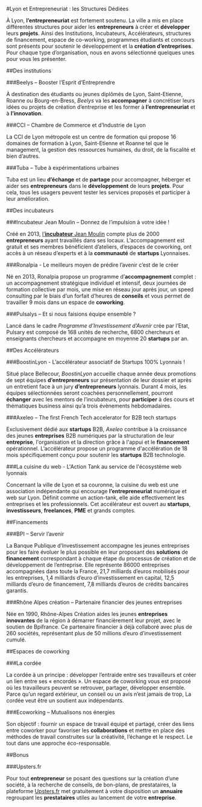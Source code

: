 #Lyon et Entrepreneuriat : les Structures Dédiées

À Lyon, **l’entrepreneuriat** est fortement soutenu. La ville a mis en
place différentes structures pour aider les **entrepreneurs** à créer et
**développer** leurs **projets**. Ainsi des Institutions, Incubateurs,
Accélérateurs, structures de financement, espace de co-working,
programmes étudiants et concours sont présents pour soutenir le
développement et la **création d’entreprises**. Pour chaque type
d’organisation, nous en avons sélectionné quelques unes pour vous les
présenter.

##Des institutions

###Beelys – Booster l’Esprit d’Entreprendre

À destination des étudiants ou jeunes diplômés de Lyon, Saint-Etienne,
Roanne ou Bourg-en-Bress, *Beelys* va les **accompagner** à concrétiser
leurs idées ou projets de création d’entreprise et les former à
**l’entrepreneuriat** et à **l’innovation**.

###CCI – Chambre de Commerce et d’Industrie de Lyon 

La CCI de Lyon métropole est un centre de formation qui propose 16
domaines de formation à Lyon, Saint-Etienne et Roanne tel que le
management, la gestion des ressources humaines, du droit, de la
fiscalité et bien d’autres.

###Tuba – Tube à expérimentations urbaines

Tuba est un lieu **d’échange** et de **partage** pour accompagner,
héberger et aider ses **entrepreneurs** dans le **développement** de
leurs **projets**. Pour cela, tous les usagers peuvent tester les
services proposés et participer à leur amélioration.

##Des incubateurs

###Incubateur Jean Moulin – Donnez de l’impulsion à votre idée !

Créé en 2013, [l’**incubateur** Jean
Moulin](http://upsters.fr/service/universite-jean-moulin-lyon-3/) compte
plus de 2000 **entrepreneurs** ayant travaillés dans ses locaux.
L’accompagnement est gratuit et ses membres bénéficient d’ateliers,
d’espaces de coworking, ont accès à un réseau d’experts et à la
**communauté** de **startups** Lyonnaises.

###Ronalpia - Le meilleurs moyen de prédire l’avenir c’est de le créer

Né en 2013, Ronalpia propose un programme d’**accompagnement** complet :
un accompagnement stratégique individuel et intensif, deux journées de
formation collective par mois, une mise en réseau jour après jour, un
speed consulting par le biais d’un forfait d’heures de **conseils** et
vous permet de travailler 9 mois dans un espace de **coworking**.

###Pulsalys – Et si nous faisions équipe ensemble ? 

Lancé dans le cadre *Programme d’Investissement d’Avenir* crée par
l’Etat, Pulsary est composé de 168 unités de recherche, 6800 chercheurs
et enseignants chercheurs et accompagne en moyenne 20 **startups** par
an.

##Des Accélérateurs

###BoostinLyon - L’accélérateur associatif de Startups 100% Lyonnais !

Situé place Bellecour, *BoostinLyon* accueille chaque année deux
promotions de sept équipes **d’entrepreneurs** sur présentation de leur
dossier et après un entretient face à un jury **d’entrepreneurs**
lyonnais. Durant 4 mois, les équipes sélectionnées seront coachées
personnellement, pourront **échanger** avec les mentors de
l’incubateurs, pour **participer** à des cours et thématiques business
ainsi qu’a trois évènements hebdomadaires.

###Axeleo – The first French Tech accelerator for B2B tech startups

Exclusivement dédié aux **startups** B2B, *Axeleo* contribue à la croissance des jeunes **entreprises** B2B numériques par la structuration de leur **entreprise**, l'organisation et la direction grâce à l'appui et le **financement** opérationnel. L’accélérateur propose un programme d'accélération de 18 mois spécifiquement conçu pour soutenir les **startups** B2B technologie.

###La cuisine du web - L'Action Tank au service de l'écosystème web lyonnais

Concernant la ville de Lyon et sa couronne, la cuisine du web est une
association indépendante qui encourage **l’entrepreneuriat** numérique
et web sur Lyon. Définit comme un action-tank, elle aide effectivement
les entreprises et les professionnels. Cet accélérateur est ouvert au
**startups**, **investisseurs**, **freelances**, **PME** et grands
comptes.

##Financements

###BPI – Servir l’avenir

La Banque Publique d’Investissement accompagne les jeunes entreprises pour les faire évoluer le plus possible en leur proposant des **solutions** de **financement** correspondant à chaque étape du processus de création et de développement de l’entreprise. Elle représente 86000 entreprises accompagnées dans toute la France, 21,7 milliards d’euros mobilisés pour les entreprises, 1,4 milliards d’euro d’investissement en capital, 12,5 milliards d’euro de financement, 7,8 milliards d’euros de crédits bancaires garantis.

###Rhône Alpes création – Partenaire financier des jeunes entreprises

Née en 1990, Rhône-Alpes Création aides les jeunes **entreprises**
**innovantes** de la région à démarrer financièrement leur projet, avec
le soutien de Bpifrance. Ce partenaire financier à déjà collaboré avec
plus de 260 sociétés, représentant plus de 50 millions d’euro
d’investissement cumulé.

##Espaces de coworking

###La cordée

La cordée à un principe : développer l’entraide entre ses travailleurs et créer un lien entre ses « encordés ». Un espace de coworking vous est proposé où les travailleurs peuvent se retrouver, partager, développer ensemble. Parce qu’un regard extérieur, un conseil ou un avis n’est jamais de trop, La cordée veut être un soutient aux indépendants.

###Ecoworking – Mutualisons nos énergies

Son objectif : fournir un espace de travail équipé et partagé, créer des
liens entre coworker pour favoriser les **collaborations** et mettre en
place des méthodes de travail construites sur la créativité, l’échange
et le respect. Le tout dans une approche éco-responsable.

##Bonus

###Upsters.fr

Pour tout **entrepreneur** se posant des questions sur la création d’une
société, à la recherche de conseils, de bon-plans, de prestataires, la
plateforme [Upsters.fr](http://upsters.fr/) met gratuitement à votre
disposition un **annuaire** regroupant les **prestataires** utiles au
lancement de votre **entreprise**.
